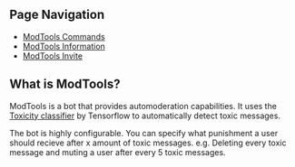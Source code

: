 ## Page Navigation
- [ModTools Commands](./COMMANDS.md)
- [ModTools Information](./PERFORMANCE.md)
- [ModTools Invite](https://discordapp.com/api/oauth2/authorize?client_id=634306491310145540&permissions=8&scope=bot)

## What is ModTools?

ModTools is a bot that provides automoderation capabilities. It uses the [Toxicity classifier](https://github.com/tensorflow/tfjs-models/tree/master/toxicity) by Tensorflow to automatically detect toxic messages.

The bot is highly configurable. You can specify what punishment a user should recieve after x amount of toxic messages. e.g. Deleting every toxic message and muting a user after every 5 toxic messages.
